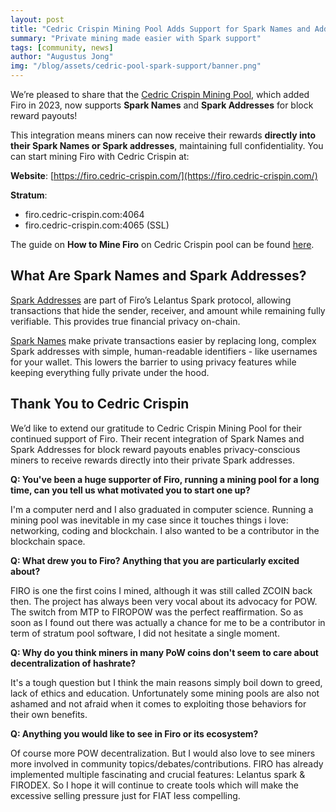 ```yaml
---
layout: post
title: "Cedric Crispin Mining Pool Adds Support for Spark Names and Addresses"
summary: "Private mining made easier with Spark support"
tags: [community, news]
author: "Augustus Jong"
img: "/blog/assets/cedric-pool-spark-support/banner.png"
---
```

We’re pleased to share that the [Cedric Crispin Mining Pool](https://www.cedric-crispin.com/), which added Firo in 2023, now supports **Spark Names** and **Spark Addresses** for block reward payouts!

This integration means miners can now receive their rewards **directly into their Spark Names or Spark addresses**, maintaining full confidentiality.
You can start mining Firo with Cedric Crispin at:

**Website**: [https://firo.cedric-crispin.com/](https://firo.cedric-crispin.com/)

**Stratum**:
* firo.cedric-crispin.com:4064
* firo.cedric-crispin.com:4065 (SSL)

The guide on **How to Mine Firo** on Cedric Crispin pool can be found [here](https://firo.cedric-crispin.com/start-mining/).

## What Are Spark Names and Spark Addresses?

[Spark Addresses](https://www.youtube.com/watch?v=aBh8nUTiy_A) are part of Firo’s Lelantus Spark protocol, allowing transactions that hide the sender, receiver, and amount while remaining fully verifiable. This provides true financial privacy on-chain.

[Spark Names](https://sparknames.firo.org/) make private transactions easier by replacing long, complex Spark addresses with simple, human-readable identifiers - like usernames for your wallet. This lowers the barrier to using privacy features while keeping everything fully private under the hood.

## Thank You to Cedric Crispin

We’d like to extend our gratitude to Cedric Crispin Mining Pool for their continued support of Firo. Their recent integration of Spark Names and Spark Addresses for block reward payouts enables privacy-conscious miners to receive rewards directly into their private Spark addresses.

**Q: You've been a huge supporter of Firo, running a mining pool for a long time, can you tell us what motivated you to start one up?**

I'm a computer nerd and I also graduated in computer science.
Running a mining pool was inevitable in my case since it touches things i love: networking, coding and blockchain.
I also wanted to be a contributor in the blockchain space. 

**Q: What drew you to Firo? Anything that you are particularly excited about?**

FIRO is one the first coins I mined, although it was still called ZCOIN back then.
The project has always been very vocal about its advocacy for POW. The switch from MTP to FIROPOW was the perfect reaffirmation.
So as soon as I found out there was actually a chance for me to be a contributor in term of stratum pool software, I did not hesitate a single moment.

**Q: Why do you think miners in many PoW coins don't seem to care about decentralization of hashrate?**

It's a tough question but I think the main reasons simply boil down to greed, lack of ethics and education.
Unfortunately some mining pools are also not ashamed and not afraid when it comes to exploiting those behaviors for their own benefits.

**Q: Anything you would like to see in Firo or its ecosystem?**

Of course more POW decentralization.
But I would also love to see miners more involved in community topics/debates/contributions.
FIRO has already implemented multiple fascinating and crucial features: Lelantus spark & FIRODEX. So I hope it will continue to create tools which will make the excessive selling pressure just for FIAT less compelling.
